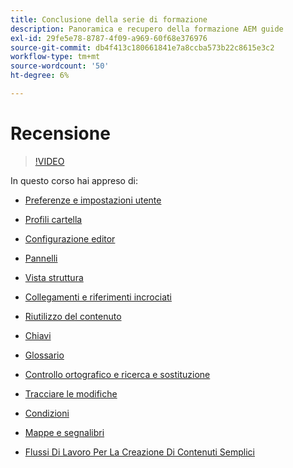 ```yaml
---
title: Conclusione della serie di formazione
description: Panoramica e recupero della formazione AEM guide
exl-id: 29fe5e78-8787-4f09-a969-60f68e376976
source-git-commit: db4f413c180661841e7a8ccba573b22c8615e3c2
workflow-type: tm+mt
source-wordcount: '50'
ht-degree: 6%

---
```


# Recensione

>[!VIDEO](https://video.tv.adobe.com/v/342771)

In questo corso hai appreso di:

- [Preferenze e impostazioni utente](./user-settings-preferences-toolbars.md)

- [Profili cartella](folder-profiles.md)

- [Configurazione editor](editor-configuration.md)

- [Pannelli](panels.md)

- [Vista struttura](outline-view.md)

- [Collegamenti e riferimenti incrociati](cross-references-and-links.md)

- [Riutilizzo del contenuto](content-reuse.md)

- [Chiavi](keys.md)

- [Glossario](glossary.md)

- [Controllo ortografico e ricerca e sostituzione](spell-check.md)

- [Tracciare le modifiche](track-changes.md)

- [Condizioni](conditions.md)

- [Mappe e segnalibri](maps-and-bookmaps.md)

- [Flussi Di Lavoro Per La Creazione Di Contenuti Semplici](simple-content-creation-workflows.md)
